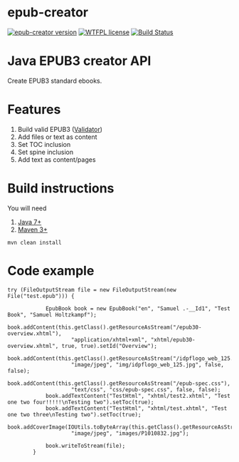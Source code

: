 # epub-creator
[![epub-creator version](https://img.shields.io/badge/epub--creator-v1.0.0-green.svg?style=flat)](http://semver.org) [![WTFPL license](http://img.shields.io/badge/License-MIT-blue.svg)](http://opensource.org/licenses/MIT) [![Build Status](https://travis-ci.org/OpenCollabZA/epub-creator.svg)](https://travis-ci.org/OpenCollabZA/epub-creator)

# Java EPUB3 creator API

Create EPUB3 standard ebooks. 

# Features
1. Build valid EPUB3 ([Validator](http://validator.idpf.org/))
2. Add files or text as content
3. Set TOC inclusion
4. Set spine inclusion
5. Add text as content/pages

# Build instructions

You will need

1. [Java 7+](http://www.oracle.com/technetwork/java/javase/downloads/jdk7-downloads-1880260.html)
2. [Maven 3+](https://maven.apache.org/download.cgi)

```
mvn clean install
```


# Code example

```
try (FileOutputStream file = new FileOutputStream(new File("test.epub"))) {

            EpubBook book = new EpubBook("en", "Samuel .-__Id1", "Test Book", "Samuel Holtzkampf");
            book.addContent(this.getClass().getResourceAsStream("/epub30-overview.xhtml"),
                    "application/xhtml+xml", "xhtml/epub30-overview.xhtml", true, true).setId("Overview");
            book.addContent(this.getClass().getResourceAsStream("/idpflogo_web_125.jpg"),
                    "image/jpeg", "img/idpflogo_web_125.jpg", false, false);
            book.addContent(this.getClass().getResourceAsStream("/epub-spec.css"),
                    "text/css", "css/epub-spec.css", false, false);
            book.addTextContent("TestHtml", "xhtml/test2.xhtml", "Test one two four!!!!!\nTesting two").setToc(true);
            book.addTextContent("TestHtml", "xhtml/test.xhtml", "Test one two three\nTesting two").setToc(true);
            book.addCoverImage(IOUtils.toByteArray(this.getClass().getResourceAsStream("/P1010832.jpg")),
                    "image/jpeg", "images/P1010832.jpg");

            book.writeToStream(file);
        }
```
